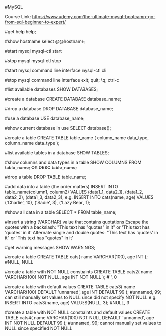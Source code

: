 #MySQL

Course Link: https://www.udemy.com/the-ultimate-mysql-bootcamp-go-from-sql-beginner-to-expert/

#get help
help; 
 
#show hostname
select @@hostname; 

#start mysql
mysql-ctl start 

#stop mysql
mysql-ctl stop 

#start mysql command line interface
mysql-ctl cli 

#stop mysql command line interface
exit;
quit;
\q;
ctrl-c 

#list available databases
SHOW DATABASES; 
 
#create a database
CREATE DATABASE database_name; 

#drop a database
DROP DATABASE database_name; 

#use a database
USE database_name; 

#show current database in use
SELECT database(); 

#create a table
CREATE TABLE table_name (
	column_name data_type, 
	column_name data_type
); 

#list available tables in a database
SHOW TABLES; 

#show columns and data types in a table
SHOW COLUMNS FROM table_name; OR
DESC table_name; 

#drop a table
DROP TABLE table_name; 

#add data into a table (the order matters)
INSERT INTO table_name(column1, column2)
VALUES (data1_1, data2_1),
       (data1_2, data2_2),
       (data1_3, data2_3);
e.g.
INSERT INTO cats(name, age) 
VALUES ('Charlie', 10),
       ('Sadie', 3),
       ('Lazy Bear', 1);

#show all data in a table
SELECT * FROM table_name;

#insert a string (VARCHAR) value that contains quotations
Escape the quotes with a backslash: "This text has \"quotes\" in it" or 'This text has \'quotes\' in it'
Alternate single and double quotes: "This text has 'quotes' in it" or 'This text has "quotes" in it'

#get warning messages
SHOW WARNINGS;

#create a table
CREATE TABLE cats(
     name VARCHAR(100),
     age INT
); #NULL, NULL

#create a table with NOT NULL constraints
CREATE TABLE cats2( 
     name VARCHAR(100) NOT NULL,
     age INT NOT NULL
); #'', 0

#create a table with default values
CREATE TABLE cats3( 
     name VARCHAR(100) DEFAULT 'unnamed',
     age  INT DEFAULT 99
); #unnamed, 99; can still manually set values to NULL since did not specify NOT NULL
e.g. INSERT INTO cats3(name, age) 
     VALUES(NULL, 3); #NULL, 3

#create a table with NOT NULL constraints and default values
CREATE TABLE cats4( 
     name VARCHAR(100) NOT NULL DEFAULT 'unnamed',
     age  INT NOT NULL DEFAULT 99
); #unnamed, 99; cannot manually set values to NULL since specified NOT NULL


